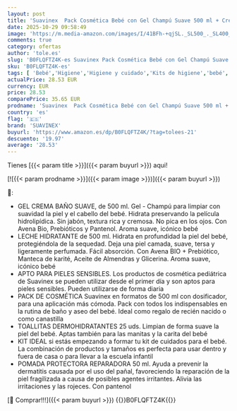 ```yaml
---
layout: post
title: 'Suavinex  Pack Cosmética Bebé con Gel Champú Suave 500 ml + Crema Hidratante 500 ml + Pomada Pañal 50 ml + Toallitas 25 uds. Apto Pieles Sensibles  Recién Nacidos  93-95% Ingredientes Origen Natural'
date: 2025-10-29 09:58:49
image: 'https://m.media-amazon.com/images/I/41BFh-+qjSL._SL500_._SL400_.jpg'
comments: true
category: ofertas
author: 'tole.es'
slug: 'B0FLQFTZ4K-es Suavinex Pack Cosmética Bebé con Gel Champú Suave 500 ml +...'
sku: 'B0FLQFTZ4K-es'
tags: [ 'Bebé','Higiene','Higiene y cuidado','Kits de higiene','bebé','nacido','pañal','recién','suavinex','🇪🇸', ]
actualPrice: 28.53 EUR
currency: EUR
price: 28.53
comparePrice: 35.65 EUR
prodname: 'Suavinex  Pack Cosmética Bebé con Gel Champú Suave 500 ml + Crema Hidratante 500 ml + Pomada Pañal 50 ml + Toallitas 25 uds. Apto Pieles Sensibles  Recién Nacidos  93-95% Ingredientes Origen Natural'
country: 'es'
flag: '🇪🇸'
brand: 'SUAVINEX'
buyurl: 'https://www.amazon.es/dp/B0FLQFTZ4K/?tag=tolees-21'
descuento: '19.97'
average: '28.53'
---
```


Tienes [{{< param title >}}]({{< param buyurl >}}) aqui!

[![{{< param prodname >}}]({{< param image >}})]({{< param buyurl >}})

🔎:

- GEL CREMA BAÑO SUAVE, de 500 ml. Gel - Champú para limpiar con suavidad la piel y el cabello del bebé. Hidrata preservando la película hidrolipídica. Sin jabón, textura rica y cremosa. No pica en los ojos. Con Avena Bio, Prebióticos y Pantenol. Aroma suave, icónico bebé
- LECHE HIDRATANTE de 500 ml. Hidrata en profundidad la piel del bebé, protegiéndola de la sequedad. Deja una piel camada, suave, tersa y ligeramente perfumada. Fácil absorción. Con Avena BIO + Prebiótico, Manteca de karité, Aceite de Almendras y Glicerina. Aroma suave, icónico bebé
- APTO PARA PIELES SENSIBLES. Los productos de cosmética pediátrica de Suavinex se pueden utilizar desde el primer día y son aptos para pieles sensibles. Pueden utilizarse de forma diaria
- PACK DE COSMÉTICA Suavinex en formatos de 500 ml con dosificador, para una aplicación más cómoda. Pack con todos los indispensables en la rutina de baño y aseo del bebé. Ideal como regalo de recién nacido o como canastilla
- TOALLITAS DERMOHIDRATANTES 25 uds. Limpian de forma suave la piel del bebé. Aptas también para las manitas y la carita del bebé
- KIT IDEAL si estás empezando a formar tu kit de cuidados para el bebé. La combinación de productos y tamaños es perfecta para usar dentro y fuera de casa o para llevar a la escuela infantil
- POMADA PROTECTORA REPARADORA 50 ml. Ayuda a prevenir la dermatitis causada por el uso del pañal, favoreciendo la reparación de la piel fragilizada a causa de posibles agentes irritantes. Alivia las irritaciones y las rojeces. Con pantenol

[🛒 Comprar!!!]({{< param buyurl >}})
{{<world>}}B0FLQFTZ4K{{</world>}}
